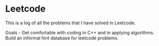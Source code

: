 # Leetcode

This is a log of all the problems that I have solved in Leetcode.

Goals - 
Get comfortable with coding in C++ and in applying algorithms.
Build an informal hint database for leetcode problems.
